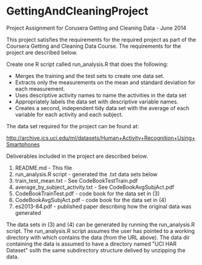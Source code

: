 GettingAndCleaningProject
=========================

Project Assignment for Corusera Getting and Cleaning Data - June 2014

This project satisfies the requirements for the required project as part
of the Coursera Getting and Cleaning Data Course. The requirements for the
project are described below.

Create one R script called run_analysis.R that does the following: 
-  Merges the training and the test sets to create one data set.
-  Extracts only the measurements on the mean and standard deviation for each measurement. 
-  Uses descriptive activity names to name the activities in the data set
-  Appropriately labels the data set with descriptive variable names. 
-  Creates a second, independent tidy data set with the average of each variable for each 
   activity and each subject. 

The data set required for the project can be found at:

  http://archive.ics.uci.edu/ml/datasets/Human+Activity+Recognition+Using+Smartphones

Deliverables included in the project are described below.

1. README.md - This file
2. run_analysis.R script - generated the .txt data sets below
3. train_test_mean.txt - See CodeBookTestTrain.pdf
4. average_by_subject_activity.txt - See CodeBookAvgSubjAct.pdf
5. CodeBookTrainTest.pdf - code book for the data set in (3)
6. CodeBookAvgSubjAct.pdf - code book for the data set in (4)
7. es2013-84.pdf - published paper describing how the original data
                   was generated

The data sets in (3) and (4) can be generated by running the run_analysis.R script.
The run_analysis.R script assumes the user has pointed to a working directory with
which contains the data (from the URL above). The data dir containing the data is 
assumed to have a directory named "UCI HAR Dataset" ssith the same subdirectory 
structure delived by unzipping the data.
